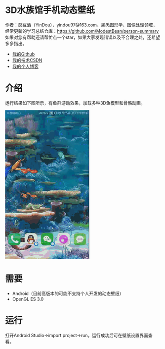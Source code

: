 # 3D水族馆手机动态壁纸
作者：憨豆酒（YinDou），yindou97@163.com，熟悉图形学，图像处理领域，经常更新的学习总结仓库：<https://github.com/ModestBean/person-summary> 如果对您有帮助还请帮忙点一个star，如果大家发现错误以及不合理之处，还希望多多指出。

- [我的Github](https://github.com/ModestBean)
- [我的技术CSDN](https://blog.csdn.net/ModestBean)
- [我的个人博客](https://modestbean.github.io/)

# 介绍

运行结果如下图所示，有鱼群游动效果，加载多种3D鱼模型和骨骼动画。

![1](./result/result.gif)

# 需要

- Android（目前高版本的可能不支持个人开发的动态壁纸）
- OpenGL ES 3.0

# 运行

打开Android Studio->import project->run。运行成功后可在壁纸设置界面查看。